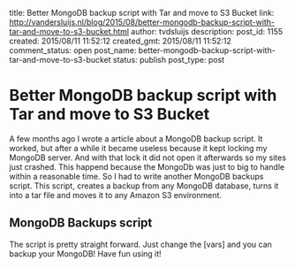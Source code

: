title: Better MongoDB backup script with Tar and move to S3 Bucket
link: http://vandersluijs.nl/blog/2015/08/better-mongodb-backup-script-with-tar-and-move-to-s3-bucket.html
author: tvdsluijs
description: 
post_id: 1155
created: 2015/08/11 11:52:12
created_gmt: 2015/08/11 11:52:12
comment_status: open
post_name: better-mongodb-backup-script-with-tar-and-move-to-s3-bucket
status: publish
post_type: post

# Better MongoDB backup script with Tar and move to S3 Bucket

A few months ago I wrote a article about a MongoDB backup script. It worked, but after a while it became useless because it kept locking my MongoDB server. And with that lock it did not open it afterwards so my sites just crashed. This happend because the MongoDb was just to big to handle within a reasonable time. So I had to write another MongoDB backups script.  This script, creates a backup from any MongoDB database, turns it into a tar file and moves it to any Amazon S3 environment. 

## MongoDB Backups script

The script is pretty straight forward. Just change the [vars] and you can backup your MongoDB!  Have fun using it!